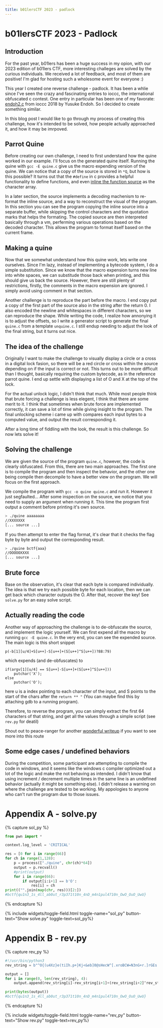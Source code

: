 ```yaml
---
title: b01lersCTF 2023 - padlock
---
```


# b01lersCTF 2023 - Padlock
## Introduction
For the past year, b01lers has been a huge success in my opion, with our 2023 edition of b01lers CTF, more interesting challeges are solved by the curious individuals. We received a lot of feedback, and most of them are positive! I'm glad for hosting such a wholesome event for everyone :)
<!--more-->

This year I created one reverse challenge - padlock. It has been a whlie since I've seen the crazy and fascinating entries to ioccc, the international obfuscated c contest. One entry in particular has been one of my favorate: [endoh2.c](https://www.youtube.com/watch?v=6Ak1DC1uBuc) from ioccc 2018 by Yusuke Endoh. So I decided to create something similar.

In this blog post I would like to go through my process of creating this challenge, how it's intended to be solved, how people actually approached it, and how it may be imrpoved.

## Parrot Quine
Before creating our own challenge, I need to first understand how the quine worked in our example. I'll focus on the generated quine itself. Running the quine with `gcc -E quine.c` give us the macro expending version of the quine. We can notice that a copy of the source is stored in `*Q`, but how is this possible? It turns out that the `#define` in c provides a helpful functionality to define functions, and even [inline the function source](https://gcc.gnu.org/onlinedocs/cpp/Stringizing.html#Stringizing) as the character array. 

In a later section, the source implements a decoding machenism to re-format the inline source, and a way to reconstruct the visual of the program. In this section you can see the program copying the inline source into a separate buffer, while skipping the control characters and the quotation marks that helps the formating. The copied source are then interpreted basically through a vm, perferming various operations based on the decoded character. This allows the program to format itself based on the current frame.

## Making a quine
Now that we somewhat understand how this quine work, lets write one ourselves. Since I'm lazy, instead of implementing a bytecode system, I do a simple substitution. Since we know that the macro expension turns new line into white spaces, we can substitude those back when printing, and this should give us back the source. However, there are still plenty of restrictions, firstly, the comments in the macro expension are ignored. I simply avoid using comment in that section. 

Another challenge is to reproduce the part before the macro. I end copy put a copy of the first part of the source also in the string after the return 0. I also encoded the newline and whitespaces in different characters, so we can reproduce the shape. While writing the code, I realize how annonying it is to adjust the offsets, so I write a generator script to generate the final `quine.c` from a template `unquine.c`. I still endup needing to adjust the look of the final string, but it turns out nice.

## The idea of the challenge
Originally I want to make the challenge to visually display a circle or a cross in a digital lock fasion, so there will be a red circle or cross within the source depending on if the input is correct or not. This turns out to be more difficult than I thought, basically requiring the custom bytecode, as in the reference parrot quine. I end up settle with displaying a list of O and X at the top of the lock.

For the actual unlock logic, I didn't think that much. While most people think that brute forcing a challenge is less elegent, I think that there are some merit to it.  I think that sometimes when brute force are implemented correctly, it can save a lot of time while giving insight to the program. The final unlocking scheme i came up with compares each input bytes to a computed value, and output the result corresponding it. 

After a long time of fiddling with the look, the result is this challenge. So now lets solve it!


## Solving the challenge
We are given the source of the program `quine.c`, however, the code is clearly obfuscated.
From this, there are two main approaches. The first one is to compile the program and then inspect the behavior, and the other one being compile then decompile to have a better view on the program. We will focus on the first approach.

We compile the program with `gcc -o quine quine.c` and run it. However it just segfaulted...
After some inspection on the source, we notice that you need to supply an argument when running it. This time the program first output a comment before printing it's own source.
```bash
> ./quine aaaaaaaa
//XXXXXXX
[... source ...]
```

If you then attempt to enter the flag format, it's clear that it checks the flag byte by byte and output the corresponding result.
```bash
> ./quine bctf{aaa}
//OOOOOXXXX
[... source ...]
```
## Brute force
Base on the observation, it's clear that each byte is compared individually. The idea is that we try each possible byte for each location, then we can get back which character outputs the O. After that, recover the key! See `solve.py` for an easy solve script.

## Actually reading the code
Another way of approaching the challenge is to de-obfuscate the source, and implement the logic yourself. We can first expend all the macro by running `gcc -E quine.c`. In the very end, you can see the expended source. The main logic is this short snippet
```
p(-b[1][u/4]+S[u++]-S[u++]+(S[u++]^S[u++])?88:79)
```
which expends (and de-obfuscates) to 
```
if(argv[1][u/4] == S[u++]-S[u++]+(S[u++]^S[u++]))
	putchar('X');
else
	putchar('O');
```
here u is a index pointing to each character of the input, and S points to the start of the chars after the `return ** "` (You can maybe find this by attaching gdb to a running program).

Therefore, to reverse the program, you can simply extract the first 64 characters of that string, and get all the values through a simple script (see `rev.py` for deatil)

Shout out to peace-ranger for another [wonderful writeup](https://github.com/peace-ranger/CTF-WriteUps/tree/main/2023/b01lers%20CTF/(rev)%20padlock) if you want to see more into this route

## Some edge cases / undefined behaviors
During the competition, some participant are attempting to compile the code in windows, and it seems like the windows c compiler optimized out a lot of the logic and make the not behaving as intended. I didn't know that using increment / decrement multiple times in the same line is an undefined behavior (actually it might be something else). I didn't release a warning on where the challenge are tested to be working. My appologies to anyone who can't run the program due to those issues.  
# Appendix A - solve.py
{% capture sol_py %}
```python
from pwn import *

context.log_level = 'CRITICAL'

res = [0 for i in range(66)]
for ch in range(1,128):
    p = process(["./quine", chr(ch)*64])
    output = p.recvall()
    #print(output)
    for i in range(66):
        if output[i:i+1] == b'O':
            res[i] = ch
print(("".join(map(chr, res)))[2:])
#bctf{qu1n3_1s_4ll_ab0ut_r3p371t10n_4nD_m4n1pul4710n_OwO_OuO_UwU}
```
{% endcapture %}

{% include widgets/toggle-field.html toggle-name="sol_py"
    button-text="Show solve.py" toggle-text=sol_py%}
		
# Appendix B - rev.py
{% capture rev_py %}
```python
#!/usr/bin/python3
rev_string = b"^O{(u4Xz}e(tiIh.p+}Kj<&eb]0@sHecW^[.xroBCW=N3nG+r.]rGEs.UJw^y'tn_Qv(y;Ed')#@q@xI1N:wH<X1aT)NtMvNlcY0;+x[cQ4j9>Qi2#Yq&fR#os=ELTjS^/deJZ;EuY`#IQwKL)w<N<Zh,;W9X=&t0zX&E0e<_3SVaLs(pXk6z-XGHTx8T/?-^`h[K0h}`dD6kX:vEeC,mI5fR9k]{;yfO0Wg/1-Z^=WyUqN5XY1g25K1sJgKzfG."

output = []
for i in range(0, len(rev_string), 4):
    output.append(rev_string[i]-rev_string[i+1]+(rev_string[i+2]^rev_string[i+3]))

print(bytes(output))
#bctf{qu1n3_1s_4ll_ab0ut_r3p371t10n_4nD_m4n1pul4710n_OwO_OuO_UwU}
```
{% endcapture %}

{% include widgets/toggle-field.html toggle-name="rev_py"
    button-text="Show rev.py" toggle-text=rev_py%}
